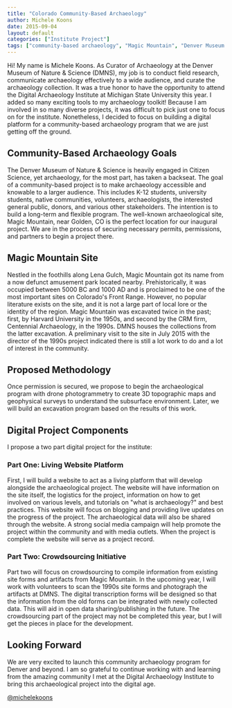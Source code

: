 ```yaml
---
title: "Colorado Community-Based Archaeology"
author: Michele Koons
date: 2015-09-04
layout: default
categories: ["Institute Project"]
tags: ["community-based archaeology", "Magic Mountain", "Denver Museum of Nature & Science", "archaeology", "digital archaeology"]
---
```


Hi! My name is Michele Koons. As Curator of Archaeology at the Denver Museum of Nature & Science (DMNS), my job is to conduct field research, communicate archaeology effectively to a wide audience, and curate the archaeology collection. It was a true honor to have the opportunity to attend the Digital Archaeology Institute at Michigan State University this year. I added so many exciting tools to my archaeology toolkit! Because I am involved in so many diverse projects, it was difficult to pick just one to focus on for the institute. Nonetheless, I decided to focus on building a digital platform for a community-based archaeology program that we are just getting off the ground.

## Community-Based Archaeology Goals

The Denver Museum of Nature & Science is heavily engaged in Citizen Science, yet archaeology, for the most part, has taken a backseat. The goal of a community-based project is to make archaeology accessible and knowable to a larger audience. This includes K-12 students, university students, native communities, volunteers, archaeologists, the interested general public, donors, and various other stakeholders. The intention is to build a long-term and flexible program. The well-known archaeological site, Magic Mountain, near Golden, CO is the perfect location for our inaugural project. We are in the process of securing necessary permits, permissions, and partners to begin a project there.

## Magic Mountain Site

Nestled in the foothills along Lena Gulch, Magic Mountain got its name from a now defunct amusement park located nearby. Prehistorically, it was occupied between 5000 BC and 1000 AD and is proclaimed to be one of the most important sites on Colorado's Front Range. However, no popular literature exists on the site, and it is not a large part of local lore or the identity of the region. Magic Mountain was excavated twice in the past; first, by Harvard University in the 1950s, and second by the CRM firm, Centennial Archaeology, in the 1990s. DMNS houses the collections from the latter excavation. A preliminary visit to the site in July 2015 with the director of the 1990s project indicated there is still a lot work to do and a lot of interest in the community.

## Proposed Methodology

Once permission is secured, we propose to begin the archaeological program with drone photogrammetry to create 3D topographic maps and geophysical surveys to understand the subsurface environment. Later, we will build an excavation program based on the results of this work.

## Digital Project Components

I propose a two part digital project for the institute:

### Part One: Living Website Platform
First, I will build a website to act as a living platform that will develop alongside the archaeological project. The website will have information on the site itself, the logistics for the project, information on how to get involved on various levels, and tutorials on "what is archaeology?" and best practices. This website will focus on blogging and providing live updates on the progress of the project. The archaeological data will also be shared through the website. A strong social media campaign will help promote the project within the community and with media outlets. When the project is complete the website will serve as a project record.

### Part Two: Crowdsourcing Initiative
Part two will focus on crowdsourcing to compile information from existing site forms and artifacts from Magic Mountain. In the upcoming year, I will work with volunteers to scan the 1990s site forms and photograph the artifacts at DMNS. The digital transcription forms will be designed so that the information from the old forms can be integrated with newly collected data. This will aid in open data sharing/publishing in the future. The crowdsourcing part of the project may not be completed this year, but I will get the pieces in place for the development.

## Looking Forward

We are very excited to launch this community archaeology program for Denver and beyond. I am so grateful to continue working with and learning from the amazing community I met at the Digital Archaeology Institute to bring this archaeological project into the digital age.

[@michelekoons](https://twitter.com/michelekoons)
